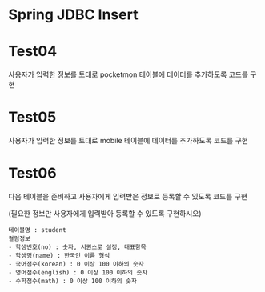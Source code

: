 # Spring JDBC Insert

# Test04

사용자가 입력한 정보를 토대로 pocketmon 테이블에 데이터를 추가하도록 코드를 구현

# Test05

사용자가 입력한 정보를 토대로 mobile 테이블에 데이터를 추가하도록 코드를 구현

# Test06

다음 테이블을 준비하고 사용자에게 입력받은 정보로 등록할 수 있도록 코드를 구현

(필요한 정보만 사용자에게 입력받아 등록할 수 있도록 구현하시오)

```
테이블명 : student
컬럼정보
- 학생번호(no) : 숫자, 시퀀스로 설정, 대표항목
- 학생명(name) : 한국인 이름 형식
- 국어점수(korean) : 0 이상 100 이하의 숫자
- 영어점수(english) : 0 이상 100 이하의 숫자
- 수학점수(math) : 0 이상 100 이하의 숫자 
```